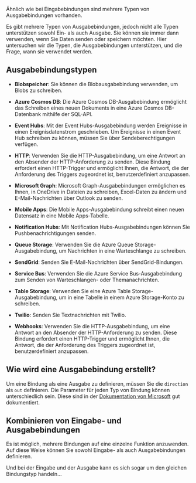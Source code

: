 Ähnlich wie bei Eingabebindungen sind mehrere Typen von Ausgabebindungen vorhanden.

Es gibt mehrere Typen von Ausgabebindungen, jedoch nicht alle Typen unterstützen sowohl Ein- als auch Ausgabe. Sie können sie immer dann verwenden, wenn Sie Daten senden oder speichern möchten. Hier untersuchen wir die Typen, die Ausgabebindungen unterstützen, und die Frage, wann sie verwendet werden.

## <a name="output-binding-types"></a>Ausgabebindungstypen

- **Blobspeicher**: Sie können die Blobausgabebindung verwenden, um Blobs zu schreiben.

- **Azure Cosmos DB**: Die Azure Cosmos DB-Ausgabebindung ermöglicht das Schreiben eines neuen Dokuments in eine Azure Cosmos DB-Datenbank mithilfe der SQL-API.

- **Event Hubs**: Mit der Event Hubs-Ausgabebindung werden Ereignisse in einen Ereignisdatenstrom geschrieben. Um Ereignisse in einen Event Hub schreiben zu können, müssen Sie über Sendeberechtigungen verfügen.

- **HTTP**: Verwenden Sie die HTTP-Ausgabebindung, um eine Antwort an den Absender der HTTP-Anforderung zu senden. Diese Bindung erfordert einen HTTP-Trigger und ermöglicht Ihnen, die Antwort, die der Anforderung des Triggers zugeordnet ist, benutzerdefiniert anzupassen.

- **Microsoft Graph**: Microsoft Graph-Ausgabebindungen ermöglichen es Ihnen, in OneDrive in Dateien zu schreiben, Excel-Daten zu ändern und E-Mail-Nachrichten über Outlook zu senden.

- **Mobile Apps**: Die Mobile Apps-Ausgabebindung schreibt einen neuen Datensatz in eine Mobile Apps-Tabelle.

- **Notification Hubs**: Mit Notification Hubs-Ausgabebindungen können Sie Pushbenachrichtigungen senden.

- **Queue Storage**: Verwenden Sie die Azure Queue Storage-Ausgabebindung, um Nachrichten in eine Warteschlange zu schreiben.

- **SendGrid**: Senden Sie E-Mail-Nachrichten über SendGrid-Bindungen.

- **Service Bus**: Verwenden Sie die Azure Service Bus-Ausgabebindung zum Senden von Warteschlangen- oder Themanachrichten.

- **Table Storage**: Verwenden Sie eine Azure Table Storage-Ausgabebindung, um in eine Tabelle in einem Azure Storage-Konto zu schreiben.

- **Twilio**: Senden Sie Textnachrichten mit Twilio.

- **Webhooks**: Verwenden Sie die HTTP-Ausgabebindung, um eine Antwort an den Absender der HTTP-Anforderung zu senden. Diese Bindung erfordert einen HTTP-Trigger und ermöglicht Ihnen, die Antwort, die der Anforderung des Triggers zugeordnet ist, benutzerdefiniert anzupassen.


## <a name="how-to-create-an-output-binding"></a>Wie wird eine Ausgabebindung erstellt?
Um eine Bindung als eine Ausgabe zu definieren, müssen Sie die `direction` als `out` definieren.
Die Parameter für jeden Typ von Bindung können unterschiedlich sein. Diese sind in der [Dokumentation von Microsoft](https://docs.microsoft.com/azure/azure-functions/functions-triggers-bindings#supported-bindings) gut dokumentiert.

## <a name="combining-input-and-output-bindings"></a>Kombinieren von Eingabe- und Ausgabebindungen 
Es ist möglich, mehrere Bindungen auf eine einzelne Funktion anzuwenden. Auf diese Weise können Sie sowohl Eingabe- als auch Ausgabebindungen definieren.

Und bei der Eingabe und der Ausgabe kann es sich sogar um den gleichen Bindungstyp handeln...